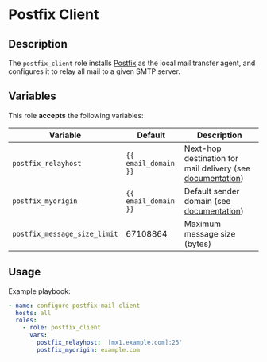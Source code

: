 Postfix Client
==============

Description
-----------

The `postfix_client` role installs [Postfix](https://www.postfix.org/) as the
local mail transfer agent, and configures it to relay all mail to a given SMTP
server.


Variables
---------

This role **accepts** the following variables:

Variable                     | Default              | Description
-----------------------------|----------------------|------------
`postfix_relayhost`          | `{{ email_domain }}` | Next-hop destination for mail delivery (see [documentation](https://www.postfix.org/postconf.5.html#relayhost))
`postfix_myorigin`           | `{{ email_domain }}` | Default sender domain (see [documentation](https://www.postfix.org/postconf.5.html#myorigin))
`postfix_message_size_limit` | 67108864             | Maximum message size (bytes)


Usage
-----

Example playbook:

````yaml
- name: configure postfix mail client
  hosts: all
  roles:
    - role: postfix_client
      vars:
        postfix_relayhost: '[mx1.example.com]:25'
        postfix_myorigin: example.com
````
